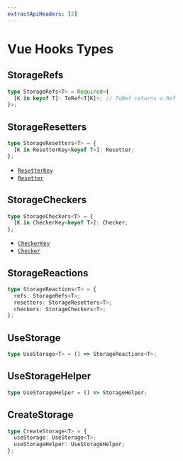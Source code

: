 ```yaml
---
extractApiHeaders: [2]
---
```


# Vue Hooks Types

## StorageRefs

```ts
type StorageRefs<T> = Required<{
  [K in keyof T]: ToRef<T[K]>; // ToRef returns a Ref
}>;
```

## StorageResetters

```ts
type StorageResetters<T> = {
  [K in ResetterKey<keyof T>]: Resetter;
};
```

<ReferencedTypes>

- [`ResetterKey`](shared.html#resetterkey)
- [`Resetter`](shared.html#resetter)

</ReferencedTypes>

## StorageCheckers

```ts
type StorageCheckers<T> = {
  [K in CheckerKey<keyof T>]: Checker;
};
```

<ReferencedTypes>

- [`CheckerKey`](shared.md#checkerkey)
- [`Checker`](shared.html#checker)

</ReferencedTypes>

## StorageReactions

```ts
type StorageReactions<T> = {
  refs: StorageRefs<T>;
  resetters: StorageResetters<T>;
  checkers: StorageCheckers<T>;
};
```

## UseStorage

```ts
type UseStorage<T> = () => StorageReactions<T>;
```

## UseStorageHelper

```ts
type UseStorageHelper = () => StorageHelper;
```

## CreateStorage

```ts
type CreateStorage<T> = {
  useStorage: UseStorage<T>;
  useStorageHelper: UseStorageHelper;
};
```
